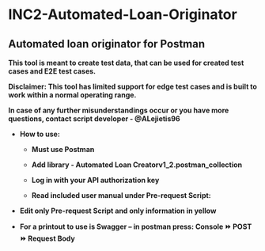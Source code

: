 # INC2-Automated-Loan-Originator
<h2>Automated loan originator for Postman</h2>

<b>This tool is meant to create test data, that can be used for created test cases and E2E test cases.

Disclaimer: This tool has limited support for edge test cases and is built to work within a normal operating range.

In case of any further misunderstandings occur or you have more questions, contact script developer - @ALejietis96 </b>

- <b>How to use:

  - Must use Postman

  - Add library - Automated Loan Creatorv1_2.postman_collection

  - Log in with your API authorization key

  - Read included user manual under Pre-request Script:
  
- Edit only Pre-request Script and only information in yellow

- For a printout to use is Swagger – in postman press: Console  :fast_forward:  POST :fast_forward: Request Body
